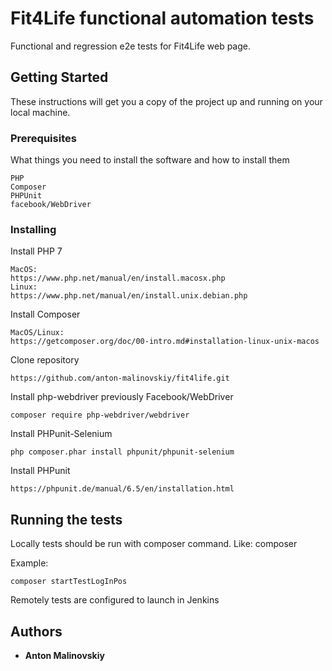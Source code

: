 # Fit4Life functional automation tests

Functional and regression e2e tests for Fit4Life web page.  

## Getting Started

These instructions will get you a copy of the project up and running on your local machine. 

### Prerequisites

What things you need to install the software and how to install them

```
PHP
Composer
PHPUnit
facebook/WebDriver
```

### Installing

Install PHP 7

```
MacOS:
https://www.php.net/manual/en/install.macosx.php
Linux:
https://www.php.net/manual/en/install.unix.debian.php
```

Install Composer

```
MacOS/Linux:
https://getcomposer.org/doc/00-intro.md#installation-linux-unix-macos
```

Clone repository

```
https://github.com/anton-malinovskiy/fit4life.git
```

Install php-webdriver previously Facebook/WebDriver

```
composer require php-webdriver/webdriver
```

Install PHPunit-Selenium

```
php composer.phar install phpunit/phpunit-selenium
```

Install PHPunit

```
https://phpunit.de/manual/6.5/en/installation.html
```


## Running the tests

Locally tests should be run with composer command. Like: composer <nameOfTestFile>

Example:

```
composer startTestLogInPos
```
Remotely tests are configured to launch in Jenkins


## Authors

* **Anton Malinovskiy** 



